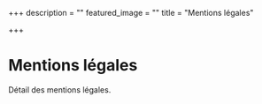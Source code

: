 +++
description = ""
featured_image = ""
title = "Mentions légales"

+++
# Mentions légales

Détail des mentions légales.